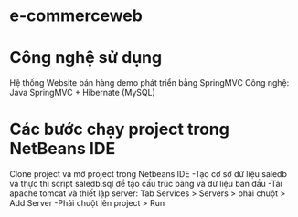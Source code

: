 # e-commerceweb
# Công nghệ sử dụng
Hệ thống Website bán hàng demo phát triển bằng SpringMVC
Công nghệ: Java SpringMVC + Hibernate (MySQL)
# Các bước chạy project trong NetBeans IDE
Clone project và mở project trong Netbeans IDE
-Tạo cơ sở dữ liệu saledb và thực thi script saledb.sql để tạo cấu trúc bảng và dữ liệu ban đầu
-Tải apache tomcat và thiết lập server: Tab Services > Servers > phải chuột > Add Server
-Phải chuột lên project > Run

